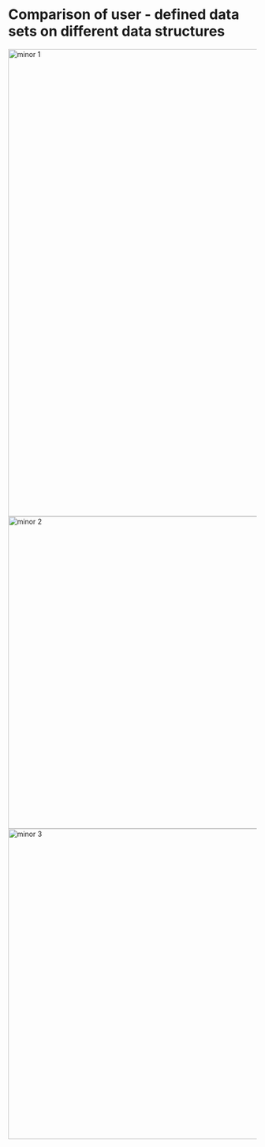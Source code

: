 # Comparison of user - defined data sets on different data structures

<img width="945" alt="minor 1" src="https://github.com/sanaya-bhardwaj/Minor-Project-/assets/135012941/e3877c17-e4f1-4912-b7fe-0a95fea7f675">


<img width="632" alt="minor 2" src="https://github.com/sanaya-bhardwaj/Minor-Project-/assets/135012941/00f37821-710f-46cb-a65a-456c4028f5f1">
<img width="628" alt="minor 3" src="https://github.com/sanaya-bhardwaj/Minor-Project-/assets/135012941/1bf1861d-2944-4de0-afc8-efa689632afa">


